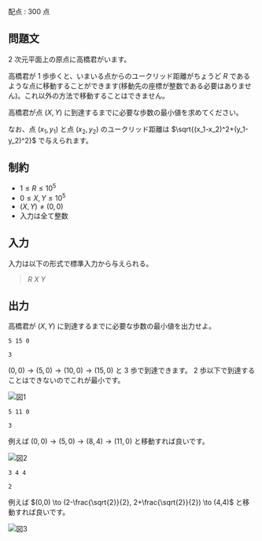 配点 : $300$ 点

## 問題文

$2$ 次元平面上の原点に高橋君がいます。

高橋君が $1$ 歩歩くと、いまいる点からのユークリッド距離がちょうど $R$ であるような点に移動することができます(移動先の座標が整数である必要はありません)。これ以外の方法で移動することはできません。

高橋君が点 $(X,Y)$ に到達するまでに必要な歩数の最小値を求めてください。

なお、点 $(x_1,y_1)$ と点 $(x_2,y_2)$ のユークリッド距離は $\sqrt{(x_1-x_2)^2+(y_1-y_2)^2}$ で与えられます。

## 制約

- $1 \leq R \leq 10^5$
- $0 \leq X,Y \leq 10^5$
- $(X,Y) \neq (0,0)$
- 入力は全て整数

## 入力

入力は以下の形式で標準入力から与えられる。

> $R$ $X$ $Y$

## 出力

高橋君が $(X,Y)$ に到達するまでに必要な歩数の最小値を出力せよ。

```input1
5 15 0
```

```output1
3
```

$(0,0) \to (5,0) \to (10,0) \to (15,0)$ と $3$ 歩で到達できます。
$2$ 歩以下で到達することはできないのでこれが最小です。

![図1](https://img.atcoder.jp/ghi/d34bbf4b43d8de5baf54bf589618c64e.png)

```input2
5 11 0
```

```output2
3
```

例えば $(0,0) \to (5,0) \to (8,4) \to (11,0)$ と移動すれば良いです。

![図2](https://img.atcoder.jp/ghi/0932ca629f834af5124563f198bb3f9e.png)

```input3
3 4 4
```

```output3
2
```

例えば $(0,0) \to (2-\frac{\sqrt{2}}{2}, 2+\frac{\sqrt{2}}{2}) \to (4,4)$ と移動すれば良いです。

![図3](https://img.atcoder.jp/ghi/50d67c401f9aceed8baa130918144597.png)